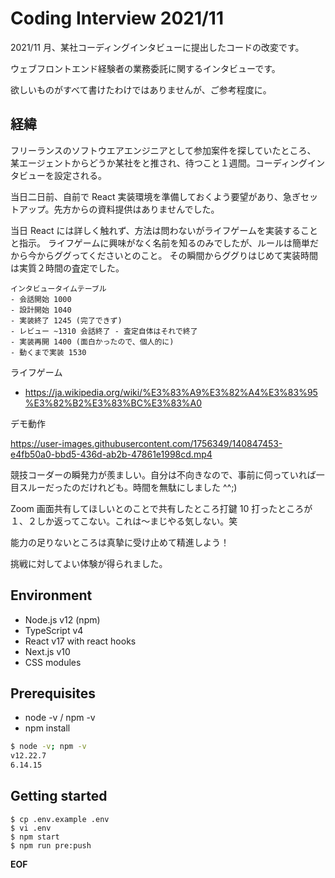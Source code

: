 # Coding Interview 2021/11

2021/11 月、某社コーディングインタビューに提出したコードの改変です。

ウェブフロントエンド経験者の業務委託に関するインタビューです。

欲しいものがすべて書けたわけではありませんが、ご参考程度に。

## 経緯

フリーランスのソフトウエアエンジニアとして参加案件を探していたところ、
某エージェントからどうか某社をと推され、待つこと１週間。コーディングインタビューを設定される。

当日二日前、自前で React 実装環境を準備しておくよう要望があり、急ぎセットアップ。先方からの資料提供はありませんでした。

当日 React には詳しく触れず、方法は問わないがライフゲームを実装することと指示。
ライフゲームに興味がなく名前を知るのみでしたが、ルールは簡単だから今からググってくださいとのこと。
その瞬間からググりはじめて実装時間は実質２時間の査定でした。

```
インタビュータイムテーブル
- 会話開始 1000
- 設計開始 1040
- 実装終了 1245 (完了できず)
- レビュー ~1310 会話終了 - 査定自体はそれで終了
- 実装再開 1400 (面白かったので、個人的に)
- 動くまで実装 1530
```

ライフゲーム

- https://ja.wikipedia.org/wiki/%E3%83%A9%E3%82%A4%E3%83%95%E3%82%B2%E3%83%BC%E3%83%A0

デモ動作

https://user-images.githubusercontent.com/1756349/140847453-e4fb50a0-bbd5-436d-ab2b-47861e1998cd.mp4


競技コーダーの瞬発力が羨ましい。自分は不向きなので、事前に伺っていれば一目スルーだったのだけれども。時間を無駄にしました ^^;)

Zoom 画面共有してほしいとのことで共有したところ打鍵 10 打ったところが１、２しか返ってこない。これは〜まじやる気しない。笑

能力の足りないところは真摯に受け止めて精進しよう！

挑戦に対してよい体験が得られました。

## Environment

- Node.js v12 (npm)
- TypeScript v4
- React v17 with react hooks
- Next.js v10
- CSS modules

## Prerequisites

- node -v / npm -v
- npm install

```bash
$ node -v; npm -v
v12.22.7
6.14.15
```

## Getting started

```
$ cp .env.example .env
$ vi .env
$ npm start
$ npm run pre:push
```

**EOF**
